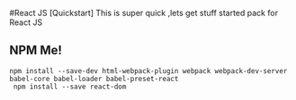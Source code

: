 #React JS [Quickstart]
This is super quick ,lets get stuff started pack for React JS


## NPM Me!
`npm install --save-dev html-webpack-plugin webpack webpack-dev-server babel-core babel-loader babel-preset-react`
</br>
` npm install --save react-dom`
</br>

